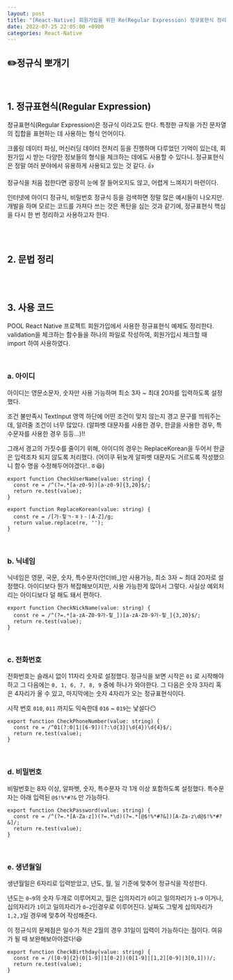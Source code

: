 ```yaml
---
layout: post
title: "[React-Native] 회원가입을 위한 Re(Regular Expression) 정규표현식 정리"
date: 2022-07-25 22:05:00 +0900
categories: React-Native
---
```


## ✏️정규식 뽀개기

<br/>

## 1. 정규표현식(Regular Expression)
정규표현식(Regular Expression)은 정규식 이라고도 한다. 특정한 규칙을 가진 문자열의 집합을 표현하는 데 사용하는 형식 언어이다.

크롤링 데이터 파싱, 머신러딩 데이터 전처리 등을 진행하며 다루었던 기억이 있는데, 회원가입 시 받는 다양한 정보들의 형식을 체크하는 데에도 사용할 수 있다니.
정규표현식은 정말 여러 분야에서 유용하게 사용되고 있는 것 같다. 👍

정규식을 처음 접한다면 굉장히 눈에 잘 들어오지도 않고, 어렵게 느껴지기 마련이다.

인터넷에 아이디 정규식, 비밀번호 정규식 등을 검색하면 정말 많은 예시들이 나오지만.
개발을 하며 모르는 코드를 가져다 쓰는 것은 폭탄을 심는 것과 같기에, 정규표현식 핵심을 다시 한 번 정리하고 사용하고자 한다.

<br/>
<br/>

## 2. 문법 정리

<br/>
<br/>

## 3. 사용 코드

POOL React Native 프로젝트 회원가입에서 사용한 정규표현식 예제도 정리한다.
validation을 체크하는 함수들을 하나의 파일로 작성하여, 회원가입시 체크할 때 import 하여 사용하였다.

<br/>

### a. 아이디
아이디는 영문소문자, 숫자만 사용 가능하며 최소 3자 ~ 최대 20자를 입력하도록 설정했다.

조건 불만족시 TextInput 영역 하단에 어떤 조건이 맞지 않는지 경고 문구를 띄워주는데, 알려줄 조건이 너무 많았다. (알파벳 대문자를 사용한 경우, 한글을 사용한 경우, 특수문자를 사용한 경우 등등...)‼️

그래서 경고의 가짓수를 줄이기 위해, 아이디의 경우는 ReplaceKorean을 두어서 한글은 입력조차 되지 않도록 처리했다. (어이쿠 뒤늦게 알파벳 대문자도 거르도록 작성했으니 함수 명을 수정해두어야겠다!..ㅎ😆)

```
export function CheckUserName(value: string) {
  const re = /^(?=.*[a-z0-9])[a-z0-9]{3,20}$/;
  return re.test(value);
}

export function ReplaceKorean(value: string) {
  const re = /[가-힣ㄱ-ㅎㅏ-ㅣA-Z]/g;
  return value.replace(re, '');
}
```

<br/>

### b. 닉네임
닉네임은 영문, 국문, 숫자, 특수문자(언더바_)만 사용가능, 최소 3자 ~ 최대 20자로 설정했다. 아이디보다 뭔가 복잡해보이지만, 사용 가능한게 많아서 그렇다. 사실상 예외처리는 아이디보다 덜 해도 돼서 편하다.

```
export function CheckNickName(value: string) {
  const re = /^(?=.*[a-zA-Z0-9가-힣_])[a-zA-Z0-9가-힣_]{3,20}$/;
  return re.test(value);
}
```
<br/>

### c. 전화번호
전화번호는 슬래시 없이 11자리 숫자로 설정했다.
정규식을 보면 시작은 `01` 로 시작해야하고 그 다음에는 `0, 1, 6, 7, 8, 9` 중에 하나가 와야한다. 그 다음은 숫자 3자리 혹은 4자리가 올 수 있고, 마지막에는 숫자 4자리가 오는 정규표현식이다.

시작 번호 `010`, `011` 까지도 익숙한데 `016` ~ `019`는 낯설다😶

```
export function CheckPhoneNumber(value: string) {
  const re = /^01(?:0|1|[6-9])(?:\d{3}|\d{4})\d{4}$/;
  return re.test(value);
}
```

<br/>

### d. 비밀번호
비밀번호는 8자 이상, 알파벳, 숫자, 특수문자 각 1개 이상 포함하도록 설정했다.
특수문자는 아래 입력된 `@$!%*#?&` 만 가능하다.

```
export function CheckPassword(value: string) {
  const re = /^(?=.*[A-Za-z])(?=.*\d)(?=.*[@$!%*#?&])[A-Za-z\d@$!%*#?&]/;
  return re.test(value);
}
```

<br/>

### e. 생년월일
생년월일은 6자리로 입력받았고, 년도, 월, 일 기준에 맞추어 정규식을 작성한다.

년도는 `0~9`의 숫자 두개로 이루어지고, 월은 십의자리가 `0`이고 일의자리가 `1~9` 이거나, 십의자리가 `1`이고 일의자리가 `0~2`인경우로 이루어진다. 날짜도 그렇게 십의자리가 `1,2,3`일 경우에 맞추어 작성해준다.

이 정규식의 문제점은 일수가 적은 2월의 경우 31일이 입력이 가능하다는 점이다. 여유가 될 때 보완해보아야겠다!😆
```
export function CheckBirthday(value: string) {
  const re = /([0-9]{2}(0[1-9]|1[0-2])(0[1-9]|[1,2][0-9]|3[0,1]))/;
  return re.test(value);
}
```